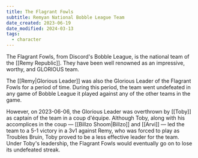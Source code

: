 ```yaml
---
title: The Flagrant Fowls
subtitle: Remyan National Bobble League Team
date_created: 2023-06-19
date_modified: 2024-03-13
tags:
  - character
---
```


The Flagrant Fowls, from Discord's Bobble League, is the national team of the [[Remy Republic]]. They have been well renowned as an impressive, worthy, and GLORIOUS team.

The [[Remy|Glorious Leader]] was also the Glorious Leader of the Flagrant Fowls for a period of time. During this period, the team went undefeated in any game of Bobble League it played against any of the other teams in the game.

However, on 2023-06-06, the Glorious Leader was overthrown by [[Toby]] as captain of the team in a coup d'équipe. Although Toby, along with his accomplices in the coup — [[Billzo Shoom|Billzo]] and [[Arvi]] — led the team to a 5-1 victory in a 3v1 against Remy, who was forced to play as Troubles Bruin, Toby proved to be a less effective leader for the team. Under Toby's leadership, the Flagrant Fowls would eventually go on to lose its undefeated streak.